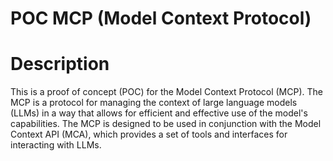 # POC MCP (Model Context Protocol)

# Description

This is a proof of concept (POC) for the Model Context Protocol (MCP). The MCP is a protocol for managing the context of large language models (LLMs) in a way that allows for efficient and effective use of the model's capabilities. The MCP is designed to be used in conjunction with the Model Context API (MCA), which provides a set of tools and interfaces for interacting with LLMs.

